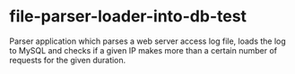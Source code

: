 # file-parser-loader-into-db-test
Parser application which parses a web server access log file, loads the log to MySQL and checks if a given IP makes more than a certain number of requests for the given duration.
